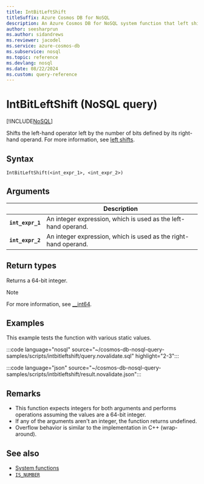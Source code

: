 ```yaml
---
title: IntBitLeftShift
titleSuffix: Azure Cosmos DB for NoSQL
description: An Azure Cosmos DB for NoSQL system function that left shifts one number by a specific number of bits.
author: seesharprun
ms.author: sidandrews
ms.reviewer: jacodel
ms.service: azure-cosmos-db
ms.subservice: nosql
ms.topic: reference
ms.devlang: nosql
ms.date: 08/22/2024
ms.custom: query-reference
---
```


# IntBitLeftShift (NoSQL query)

[!INCLUDE[NoSQL](../../includes/appliesto-nosql.md)]

Shifts the left-hand operator left by the number of bits defined by its right-hand operand. For more information, see [left shifts](/cpp/cpp/left-shift-and-right-shift-operators-input-and-output).

## Syntax

```nosql
IntBitLeftShift(<int_expr_1>, <int_expr_2>)
```

## Arguments

| | Description |
| --- | --- |
| **`int_expr_1`** | An integer expression, which is used as the left-hand operand. |
| **`int_expr_2`** | An integer expression, which is used as the right-hand operand. |

## Return types

Returns a 64-bit integer.

> [!NOTE]
> For more information, see [__int64](/cpp/cpp/int8-int16-int32-int64).

## Examples

This example tests the function with various static values.

:::code language="nosql" source="~/cosmos-db-nosql-query-samples/scripts/intbitleftshift/query.novalidate.sql" highlight="2-3":::

:::code language="json" source="~/cosmos-db-nosql-query-samples/scripts/intbitleftshift/result.novalidate.json":::

## Remarks

- This function expects integers for both arguments and performs operations assuming the values are a 64-bit integer.
- If any of the arguments aren't an integer, the function returns undefined.
- Overflow behavior is similar to the implementation in C++ (wrap-around).

## See also

- [System functions](system-functions.yml)
- [`IS_NUMBER`](is-number.md)

